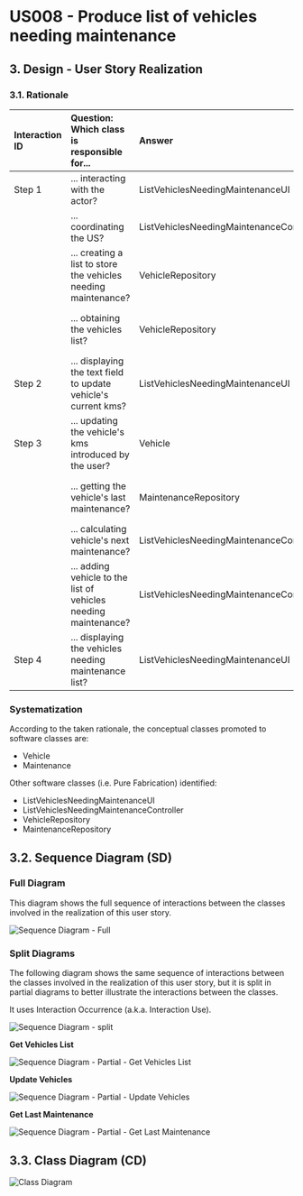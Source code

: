 # US008 - Produce list of vehicles needing maintenance

## 3. Design - User Story Realization 

### 3.1. Rationale


| Interaction ID | Question: Which class is responsible for...                        | Answer                                       | Justification (with patterns)        |
|:---------------|:-------------------------------------------------------------------|:---------------------------------------------|:-------------------------------------|
| Step 1         | ... interacting with the actor?                                    | ListVehiclesNeedingMaintenanceUI             | Pure Fabrication                     |
| 		             | ... coordinating the US?                                           | ListVehiclesNeedingMaintenanceController     | Pure Fabrication, Controller         |
| 		             | ... creating a list to store the vehicles needing maintenance?     | VehicleRepository                            | Pure Fabrication, Creator            |
| 		             | ... obtaining the vehicles list?                                   | VehicleRepository                            | Pure Fabrication, Information Expert |
| Step 2  	      | ... displaying the text field to update vehicle's current kms?  		 | ListVehiclesNeedingMaintenanceUI             | Pure Fabrication                     |
| Step 3  	      | ... updating the vehicle's kms introduced by the user?             | Vehicle                                      | Information Expert                   |
|                | ... getting the vehicle's last maintenance?                        | MaintenanceRepository                        | Pure Fabrication, Information Expert |
|                | ... calculating vehicle's next maintenance?                        | ListVehiclesNeedingMaintenanceController     | Controller                           |
|                | ... adding vehicle to the list of vehicles needing maintenance?    | ListVehiclesNeedingMaintenanceController     | Controller                           |
| Step 4  	      | ... displaying the vehicles needing maintenance list?              | ListVehiclesNeedingMaintenanceUI             | Pure Fabrication                     |

### Systematization ##

According to the taken rationale, the conceptual classes promoted to software classes are: 

* Vehicle
* Maintenance

Other software classes (i.e. Pure Fabrication) identified: 

* ListVehiclesNeedingMaintenanceUI  
* ListVehiclesNeedingMaintenanceController
* VehicleRepository
* MaintenanceRepository


## 3.2. Sequence Diagram (SD)

### Full Diagram

This diagram shows the full sequence of interactions between the classes involved in the realization of this user story.

![Sequence Diagram - Full](svg/us008-sequence-diagram-full.svg)

### Split Diagrams

The following diagram shows the same sequence of interactions between the classes involved in the realization of this user story, but it is split in partial diagrams to better illustrate the interactions between the classes.

It uses Interaction Occurrence (a.k.a. Interaction Use).

![Sequence Diagram - split](svg/us008-sequence-diagram-split.svg)

**Get Vehicles List**

![Sequence Diagram - Partial - Get Vehicles List](svg/us008-sequence-diagram-partial-get-vehicles.svg)

**Update Vehicles**

![Sequence Diagram - Partial - Update Vehicles](svg/us008-sequence-diagram-partial-update-vehicles.svg)

**Get Last Maintenance**

![Sequence Diagram - Partial - Get Last Maintenance](svg/us008-sequence-diagram-partial-get-last-maintenance.svg)


## 3.3. Class Diagram (CD)

![Class Diagram](svg/us008-class-diagram.svg)